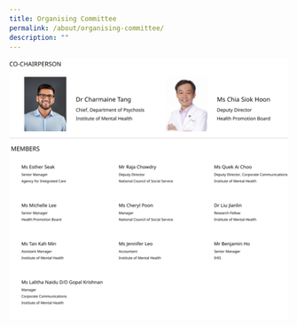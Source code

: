 ```yaml
---
title: Organising Committee
permalink: /about/organising-committee/
description: ""
---
```

![](/images/Organising%20Committee.png)